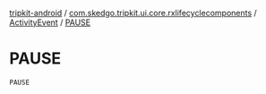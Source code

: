 [tripkit-android](../../index.md) / [com.skedgo.tripkit.ui.core.rxlifecyclecomponents](../index.md) / [ActivityEvent](index.md) / [PAUSE](./-p-a-u-s-e.md)

# PAUSE

`PAUSE`